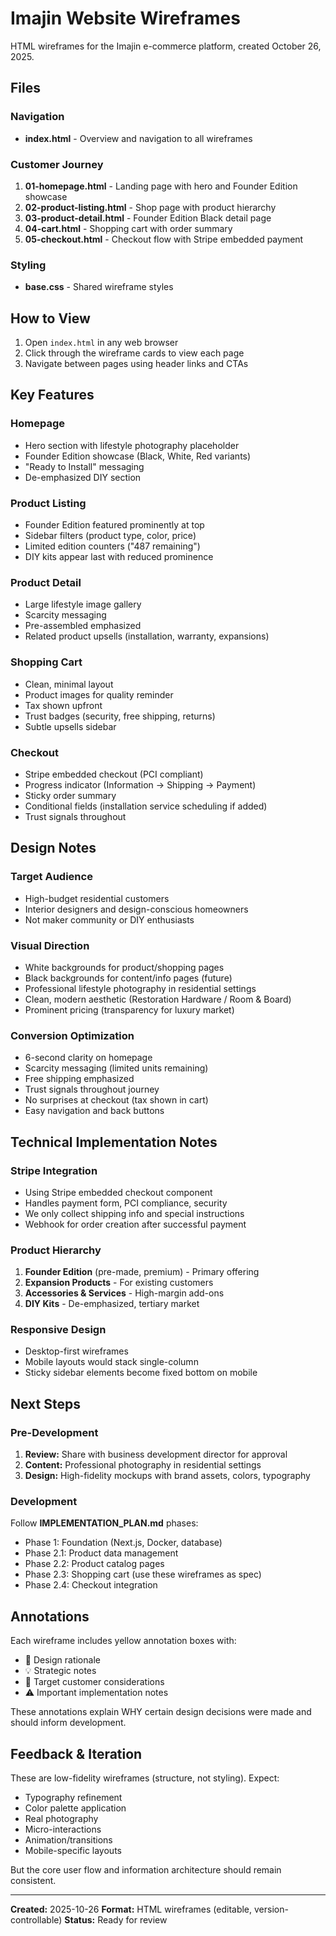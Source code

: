 # Imajin Website Wireframes

HTML wireframes for the Imajin e-commerce platform, created October 26, 2025.

## Files

### Navigation
- **index.html** - Overview and navigation to all wireframes

### Customer Journey
1. **01-homepage.html** - Landing page with hero and Founder Edition showcase
2. **02-product-listing.html** - Shop page with product hierarchy
3. **03-product-detail.html** - Founder Edition Black detail page
4. **04-cart.html** - Shopping cart with order summary
5. **05-checkout.html** - Checkout flow with Stripe embedded payment

### Styling
- **base.css** - Shared wireframe styles

## How to View

1. Open `index.html` in any web browser
2. Click through the wireframe cards to view each page
3. Navigate between pages using header links and CTAs

## Key Features

### Homepage
- Hero section with lifestyle photography placeholder
- Founder Edition showcase (Black, White, Red variants)
- "Ready to Install" messaging
- De-emphasized DIY section

### Product Listing
- Founder Edition featured prominently at top
- Sidebar filters (product type, color, price)
- Limited edition counters ("487 remaining")
- DIY kits appear last with reduced prominence

### Product Detail
- Large lifestyle image gallery
- Scarcity messaging
- Pre-assembled emphasized
- Related product upsells (installation, warranty, expansions)

### Shopping Cart
- Clean, minimal layout
- Product images for quality reminder
- Tax shown upfront
- Trust badges (security, free shipping, returns)
- Subtle upsells sidebar

### Checkout
- Stripe embedded checkout (PCI compliant)
- Progress indicator (Information → Shipping → Payment)
- Sticky order summary
- Conditional fields (installation service scheduling if added)
- Trust signals throughout

## Design Notes

### Target Audience
- High-budget residential customers
- Interior designers and design-conscious homeowners
- Not maker community or DIY enthusiasts

### Visual Direction
- White backgrounds for product/shopping pages
- Black backgrounds for content/info pages (future)
- Professional lifestyle photography in residential settings
- Clean, modern aesthetic (Restoration Hardware / Room & Board)
- Prominent pricing (transparency for luxury market)

### Conversion Optimization
- 6-second clarity on homepage
- Scarcity messaging (limited units remaining)
- Free shipping emphasized
- Trust signals throughout journey
- No surprises at checkout (tax shown in cart)
- Easy navigation and back buttons

## Technical Implementation Notes

### Stripe Integration
- Using Stripe embedded checkout component
- Handles payment form, PCI compliance, security
- We only collect shipping info and special instructions
- Webhook for order creation after successful payment

### Product Hierarchy
1. **Founder Edition** (pre-made, premium) - Primary offering
2. **Expansion Products** - For existing customers
3. **Accessories & Services** - High-margin add-ons
4. **DIY Kits** - De-emphasized, tertiary market

### Responsive Design
- Desktop-first wireframes
- Mobile layouts would stack single-column
- Sticky sidebar elements become fixed bottom on mobile

## Next Steps

### Pre-Development
1. **Review:** Share with business development director for approval
2. **Content:** Professional photography in residential settings
3. **Design:** High-fidelity mockups with brand assets, colors, typography

### Development
Follow **IMPLEMENTATION_PLAN.md** phases:
- Phase 1: Foundation (Next.js, Docker, database)
- Phase 2.1: Product data management
- Phase 2.2: Product catalog pages
- Phase 2.3: Shopping cart (use these wireframes as spec)
- Phase 2.4: Checkout integration

## Annotations

Each wireframe includes yellow annotation boxes with:
- 📝 Design rationale
- 💡 Strategic notes
- 🎯 Target customer considerations
- ⚠️ Important implementation notes

These annotations explain WHY certain design decisions were made and should inform development.

## Feedback & Iteration

These are low-fidelity wireframes (structure, not styling). Expect:
- Typography refinement
- Color palette application
- Real photography
- Micro-interactions
- Animation/transitions
- Mobile-specific layouts

But the core user flow and information architecture should remain consistent.

---

**Created:** 2025-10-26
**Format:** HTML wireframes (editable, version-controllable)
**Status:** Ready for review
